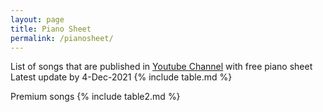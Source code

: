 ```yaml
---
layout: page
title: Piano Sheet
permalink: /pianosheet/
---
```


List of songs that are published in [Youtube Channel](https://www.youtube.com/c/alvinleenh) with free piano sheet  
Latest update by 4-Dec-2021
{% include table.md %}

Premium songs
{% include table2.md %}